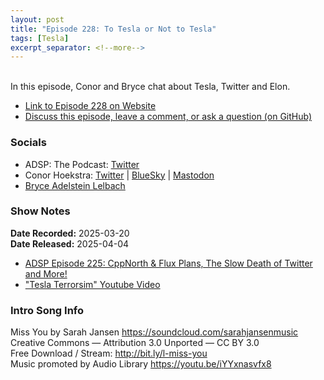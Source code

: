 ```yaml
---
layout: post
title: "Episode 228: To Tesla or Not to Tesla"
tags: [Tesla]
excerpt_separator: <!--more-->
---
```


<div id="buzzsprout-player-16912888"></div><script src="https://www.buzzsprout.com/1501960/episodes/16912888-episode-228-to-tesla-or-not-to-tesla.js?container_id=buzzsprout-player-16912888&player=small" type="text/javascript" charset="utf-8"></script>

<br>In this episode, Conor and Bryce chat about Tesla, Twitter and Elon.

<!--more-->

* [Link to Episode 228 on Website](https://adspthepodcast.com/2025/04/04/Episode-228.html)
* [Discuss this episode, leave a comment, or ask a question (on GitHub)](https://github.com/codereport/adsp2/discussions/127)

### Socials
 
* ADSP: The Podcast: [Twitter](https://twitter.com/adspthepodcast)
* Conor Hoekstra: [Twitter](https://twitter.com/code_report) \| [BlueSky](https://bsky.app/profile/codereport.bsky.social) \| [Mastodon](https://mastodon.social/@code_report)
* [Bryce Adelstein Lelbach](https://twitter.com/blelbach)

### Show Notes

**Date Recorded:** 2025-03-20 <br>
**Date Released:** 2025-04-04

* [ADSP Episode 225: CppNorth & Flux Plans, The Slow Death of Twitter and More!](https://adspthepodcast.com/2025/03/14/Episode-225.html)
* ["Tesla Terrorsim" Youtube Video](https://www.youtube.com/watch?v=k9kmK0St9Jg)

### Intro Song Info
 
Miss You by Sarah Jansen https://soundcloud.com/sarahjansenmusic<br>
Creative Commons — Attribution 3.0 Unported — CC BY 3.0<br>
Free Download / Stream: http://bit.ly/l-miss-you<br>
Music promoted by Audio Library https://youtu.be/iYYxnasvfx8<br>
